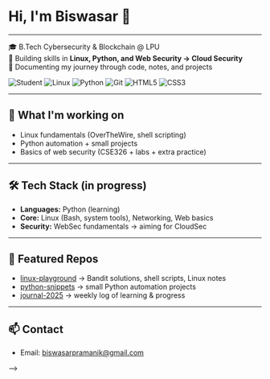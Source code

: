# Hi, I'm Biswasar 👋  

---

🎓 B.Tech Cybersecurity & Blockchain @ LPU  
🔐 Building skills in **Linux, Python, and Web Security → Cloud Security**  
📂 Documenting my journey through code, notes, and projects  

![Student](https://img.shields.io/badge/Student-Cybersecurity%20@LPU-blue?style=flat-square)
![Linux](https://img.shields.io/badge/Linux-FCC624?style=flat-square&logo=linux&logoColor=black)
![Python](https://img.shields.io/badge/Python-3776AB?style=flat-square&logo=python&logoColor=white)
![Git](https://img.shields.io/badge/Git-F05032?style=flat-square&logo=git&logoColor=white)
![HTML5](https://img.shields.io/badge/HTML5-E34F26?style=flat-square&logo=html5&logoColor=white)
![CSS3](https://img.shields.io/badge/CSS3-1572B6?style=flat-square&logo=css3&logoColor=white)

---

## 🚀 What I'm working on
- Linux fundamentals (OverTheWire, shell scripting)  
- Python automation + small projects  
- Basics of web security (CSE326 + labs + extra practice)  

---

## 🛠️ Tech Stack (in progress)
- **Languages:** Python (learning)  
- **Core:** Linux (Bash, system tools), Networking, Web basics  
- **Security:** WebSec fundamentals → aiming for CloudSec  

---

## 📌 Featured Repos
- [linux-playground](#) → Bandit solutions, shell scripts, Linux notes  
- [python-snippets](#) → small Python automation projects  
- [journal-2025](#) → weekly log of learning & progress  

---

## 📫 Contact
- Email: biswasarpramanik@gmail.com

-->
